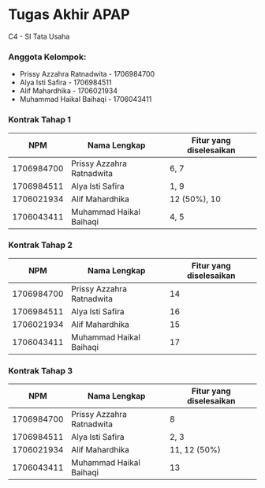 # Tugas Akhir APAP
C4 - SI Tata Usaha

### Anggota Kelompok:
* Prissy Azzahra Ratnadwita - 1706984700
* Alya Isti Safira - 1706984511
* Alif Mahardhika - 1706021934
* Muhammad Haikal Baihaqi - 1706043411

### Kontrak Tahap 1
 NPM | Nama Lengkap | Fitur yang diselesaikan 
 --- | --- | ---
1706984700 | Prissy Azzahra Ratnadwita | 6, 7
1706984511 | Alya Isti Safira | 1, 9
1706021934 | Alif Mahardhika | 12 (50%), 10
1706043411 | Muhammad Haikal Baihaqi | 4, 5

### Kontrak Tahap 2
 NPM | Nama Lengkap | Fitur yang diselesaikan 
 --- | --- | ---
1706984700 | Prissy Azzahra Ratnadwita | 14
1706984511 | Alya Isti Safira | 16
1706021934 | Alif Mahardhika | 15
1706043411 | Muhammad Haikal Baihaqi | 17

### Kontrak Tahap 3
 NPM | Nama Lengkap | Fitur yang diselesaikan 
 --- | --- | ---
1706984700 | Prissy Azzahra Ratnadwita | 8
1706984511 | Alya Isti Safira | 2, 3
1706021934 | Alif Mahardhika | 11, 12 (50%)
1706043411 | Muhammad Haikal Baihaqi | 13



